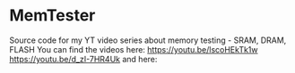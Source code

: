 # MemTester
Source code for my YT video series about memory testing - SRAM, DRAM, FLASH
You can find the videos here:
https://youtu.be/lscoHEkTk1w
https://youtu.be/d_zI-7HR4Uk
and here:

